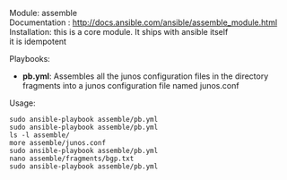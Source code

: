 Module: assemble  
Documentation : http://docs.ansible.com/ansible/assemble_module.html  
Installation: this is a core module. It ships with ansible itself  
it is idempotent  

Playbooks:
- **pb.yml**: Assembles all the junos configuration files in the directory fragments into a junos configuration file named junos.conf    

Usage:   
```
sudo ansible-playbook assemble/pb.yml
sudo ansible-playbook assemble/pb.yml
ls -l assemble/
more assemble/junos.conf
sudo ansible-playbook assemble/pb.yml
nano assemble/fragments/bgp.txt
sudo ansible-playbook assemble/pb.yml
```
